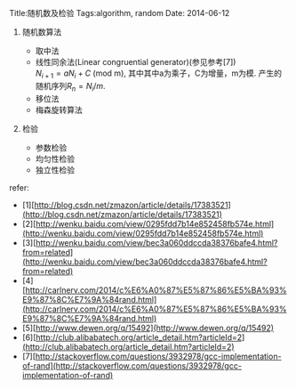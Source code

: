 Title:随机数及检验
Tags:algorithm, random
Date: 2014-06-12
1. 随机数算法
    - 取中法
    - 线性同余法(Linear congruential generator)(参见参考[7])  
    $N_{i+1} = aN_{i} + C$ (mod m), 其中其中a为乘子，C为增量，m为模. 产生的随机序列$R_n = N_i / m$.
    - 移位法
    - 梅森旋转算法

2. 检验
    - 参数检验
    - 均匀性检验
    - 独立性检验

refer:

- [1][http://blog.csdn.net/zmazon/article/details/17383521](http://blog.csdn.net/zmazon/article/details/17383521)
- [2][http://wenku.baidu.com/view/0295fdd7b14e852458fb574e.html](http://wenku.baidu.com/view/0295fdd7b14e852458fb574e.html)
- [3][http://wenku.baidu.com/view/bec3a060ddccda38376bafe4.html?from=related](http://wenku.baidu.com/view/bec3a060ddccda38376bafe4.html?from=related)
- [4][http://carlnerv.com/2014/c%E6%A0%87%E5%87%86%E5%BA%93%E9%87%8C%E7%9A%84rand.html](http://carlnerv.com/2014/c%E6%A0%87%E5%87%86%E5%BA%93%E9%87%8C%E7%9A%84rand.html)
- [5][http://www.dewen.org/q/15492](http://www.dewen.org/q/15492)
- [6][http://club.alibabatech.org/article_detail.htm?articleId=2](http://club.alibabatech.org/article_detail.htm?articleId=2)
- [7][http://stackoverflow.com/questions/3932978/gcc-implementation-of-rand](http://stackoverflow.com/questions/3932978/gcc-implementation-of-rand)
